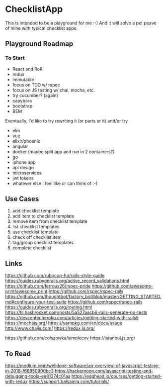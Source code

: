 # ChecklistApp

This is intended to be a playground for me :-)
And it will solve a pet peave of mine with typical checklist apps.

## Playground Roadmap

### To Start

- React and RoR
- redux
- immutable
- focus on TDD w/ rspec
- focus on JS testing w/ chai, mocha, etc.
- try cucumber? (again)
- capybara
- bootstrap
- BEM

Eventually, I'd like to try rewriting it (or parts or it) and/or try

- elm
- vue
- elixir/phoenix
- angular
- docker (maybe split app and run in 2 containers?)
- go
- iphone app
- api design
- microservices
- jwt tokens
- whatever else I feel like or can think of :-)

## Use Cases
1. add checklist template
2. add item to checklist template
3. remove item from checklist template
4. list checklist templates
5. use checklist template
6. check off checklist item
7. tag/group checklist templates
8. complete checklist


## Links
https://github.com/rubocop-hq/rails-style-guide
https://guides.rubyonrails.org/active_record_validations.html
https://github.com/ferrous26/rspec-pride
https://github.com/awesome-print/awesome_print
https://github.com/rspec/rspec-rails
https://github.com/thoughtbot/factory_bot/blob/master/GETTING_STARTED.md#configure-your-test-suite
https://github.com/rspec/rspec-rails
https://guides.rubyonrails.org/routing.html
https://til.hashrocket.com/posts/5a527aacb6-rails-generate-no-tests
https://devcenter.heroku.com/articles/getting-started-with-rails5
https://mochajs.org/
https://yarnpkg.com/en/docs/usage
http://www.chaijs.com/
https://redux.js.org/

https://github.com/colszowka/simplecov
https://istanbul.js.org/

## To Read
https://medium.com/welldone-software/an-overview-of-javascript-testing-in-2018-f68950900bc3
https://hackernoon.com/javascript-testing-and-debugging-tools-ee81374c01aa
https://egghead.io/courses/getting-started-with-redux
https://support.balsamiq.com/tutorials/